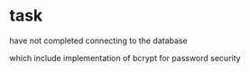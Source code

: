 # task

have not completed connecting to the database

which include implementation of bcrypt for password security

